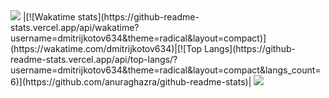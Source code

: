 <img src="https://github-readme-stats.vercel.app/api?username=Flesh150&show_icons=true&count_private=true">
|[![Wakatime stats](https://github-readme-stats.vercel.app/api/wakatime?username=dmitrijkotov634&theme=radical&layout=compact)](https://wakatime.com/dmitrijkotov634)|[![Top Langs](https://github-readme-stats.vercel.app/api/top-langs/?username=dmitrijkotov634&theme=radical&layout=compact&langs_count=6)](https://github.com/anuraghazra/github-readme-stats)|
<img src="https://github-readme-stats.vercel.app/api/top-langs/?username=Flesh150&langs_count=5&layout=compact">

